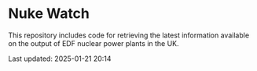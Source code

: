 # Nuke Watch

This repository includes code for retrieving the latest information available on the output of EDF nuclear power plants in the UK.

Last updated: 2025-01-21 20:14